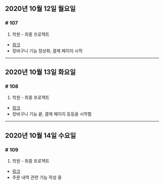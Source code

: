 ## 2020년 10월 12일 월요일
### # 107
1. 학원 - 최종 프로젝트
- [링크](https://bitbucket.org/procyon0/ex/commits/222e28b6c8784cc35315d733e3bdf398aeb17ca0)
- 장바구니 기능 정상화, 결제 페이지 시작
---
## 2020년 10월 13일 화요일
### # 108
1. 학원 - 최종 프로젝트
- [링크](https://github.com/procyon0/final_project/commit/0f3dbc3f3d88f8a8cff734414532a8593cb064a1)
- 장바구니 기능 끝, 결제 페이지 등등을 시작함
---
## 2020년 10월 14일 수요일
### # 109
1. 학원 - 최종 프로젝트
- [링크](https://bitbucket.org/procyon0/ex/commits/ae3420741dc91e1b761c4a8d52aad8fb1aaa5303)
- 주문 내역 관련 기능 작성 중
